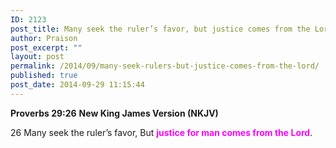 ```yaml
---
ID: 2123
post_title: Many seek the ruler’s favor, but justice comes from the Lord
author: Praison
post_excerpt: ""
layout: post
permalink: /2014/09/many-seek-rulers-but-justice-comes-from-the-lord/
published: true
post_date: 2014-09-29 11:15:44
---
```

<strong>Proverbs 29:26</strong>
<strong> New King James Version (NKJV)</strong>

26 Many seek the ruler’s favor,
But <span style="color: #ff00ff;"><strong>justice for man comes from the Lord</strong></span>.